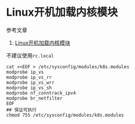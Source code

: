 # Linux开机加载内核模块

参考文章

1. [Linux开机加载内核模块](https://www.jianshu.com/p/69e0430a7d20)

不建议使用`rc.local`

```
cat <<EOF > /etc/sysconfig/modules/k8s.modules
modprobe ip_vs
modprobe ip_vs_rr
modprobe ip_vs_wrr
modprobe ip_vs_sh
modprobe nf_conntrack_ipv4
modprobe br_netfilter
EOF
## 保证可执行
chmod 755 /etc/sysconfig/modules/k8s.modules

```
